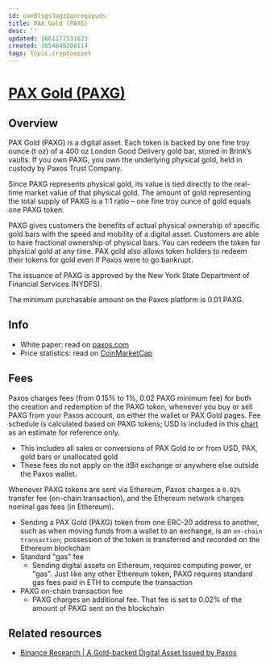```yaml
---
id: oae8lsgs3agz2qnregxpuds
title: PAX Gold (PAXG)
desc: ''
updated: 1661177531623
created: 1654848208114
tags: topic.cryptoasset
---
```

# [PAX Gold (PAXG)](https://paxos.com/paxgold/)

## Overview

PAX Gold (PAXG) is a digital asset. Each token is backed by one fine troy ounce (t oz) of a 400 oz London Good Delivery gold bar, stored in Brink’s vaults. If you own PAXG, you own the underlying physical gold, held in custody by Paxos Trust Company.

Since PAXG represents physical gold, its value is tied directly to the real-time market value of that physical gold. The amount of gold representing the total supply of PAXG is a 1:1 ratio – one fine troy ounce of gold equals one PAXG token.

PAXG gives customers the benefits of actual physical ownership of specific gold bars with the speed and mobility of a digital asset. Customers are able to have fractional ownership of physical bars. You can redeem the token for physical gold at any time. PAX gold also allows token holders to redeem their tokens for gold even if Paxos were to go bankrupt.

The issuance of PAXG is approved by the New York State Department of Financial Services (NYDFS).

The minimum purchasable amount on the Paxos platform is 0.01 PAXG.

## Info

- White paper: read on [paxos.com](https://paxos.com/wp-content/uploads/2019/09/PAX-Gold-Whitepaper.pdf)
- Price statistics: read on [CoinMarketCap](https://coinmarketcap.com/currencies/pax-gold/)

## Fees

Paxos charges fees (from 0.15% to 1%, 0.02 PAXG minimum fee) for both the creation and redemption of the PAXG token, whenever you buy or sell PAXG from your Paxos account, on either the wallet or PAX Gold pages. Fee schedule is calculated based on PAXG tokens; USD is included in this [chart](https://paxos.com/paxgold/) as an estimate for reference only.
- This includes all sales or conversions of PAX Gold to or from USD, PAX, gold bars or unallocated gold
- These fees do not apply on the itBit exchange or anywhere else outside the Paxos wallet.

Whenever PAXG tokens are sent via Ethereum, Paxos charges a `0.02%` transfer fee (on-chain transaction), and the Ethereum network charges nominal gas fees (in Ethereum).
- Sending a PAX Gold (PAXG) token from one ERC-20 address to another, such as when moving funds from a wallet to an exchange, is an `on-chain transaction`; possession of the token is transferred and recorded on the Ethereum blockchain
- Standard "gas" fee
    - Sending digital assets on Ethereum, requires computing power, or "gas". Just like any other Ethereum token, PAXG requires standard gas fees paid in ETH to compute the transaction
- PAXG on-chain transaction fee
    - PAXG charges an additional fee. That fee is set to 0.02% of the amount of PAXG sent on the blockchain

## Related resources

- [Binance Research | A Gold-backed Digital Asset Issued by Paxos](https://research.binance.com/en/projects/pax-gold)
